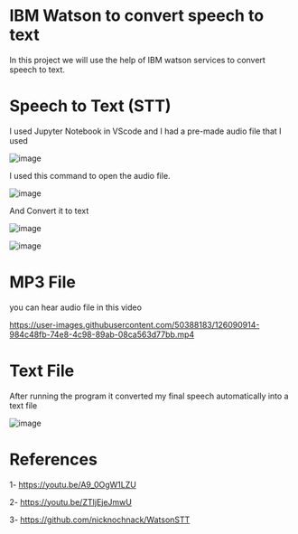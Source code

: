 # IBM Watson to convert speech to text

In this project we will use the help of IBM watson services to convert speech to text.

# Speech to Text (STT)

I used Jupyter Notebook in VScode and I had a pre-made audio file that I used

![image](https://user-images.githubusercontent.com/50388183/126088553-805a5a97-4b09-4f93-a587-12645027242f.png)


I used this command to open the audio file.

![image](https://user-images.githubusercontent.com/50388183/126088723-888cf3a4-6eea-4784-942a-d52fe31ca77d.png)

And Convert it to text

![image](https://user-images.githubusercontent.com/50388183/126088791-e8e8d9f8-296b-461d-8c10-398364cc6fe4.png)


![image](https://user-images.githubusercontent.com/50388183/126088808-da886b9f-a404-4685-9924-93a1b2441b7c.png)

# MP3 File 
you can hear audio file in this video 

https://user-images.githubusercontent.com/50388183/126090914-984c48fb-74e8-4c98-89ab-08ca563d77bb.mp4

# Text File 
After running the program it converted my final speech automatically into a text file

![image](https://user-images.githubusercontent.com/50388183/126090985-b4f8dcab-d5c5-47dd-8949-0ba6188da223.png)

# References

1- https://youtu.be/A9_0OgW1LZU

2- https://youtu.be/ZTIjEjeJmwU

3- https://github.com/nicknochnack/WatsonSTT
